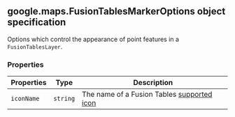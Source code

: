 <h2 id="FusionTablesMarkerOptions">
google.maps.FusionTablesMarkerOptions
object specification
</h2><p>Options which control the appearance of point features in a <code>FusionTablesLayer</code>.</p><h3 id="devsite_header_184">Properties</h3><table summary="object FusionTablesMarkerOptions - Properties" width="100%">
<thead>
<tr><th>Properties</th>
<th>Type</th>
<th>Description</th>
</tr></thead>
<tbody>
<tr>
<td><code>iconName</code></td>
<td><code>string</code></td>
<td>The name of a Fusion Tables <a href="http://www.google.com/fusiontables/DataSource?dsrcid=308519"> supported icon</a></td>
</tr>
</tbody>
</table>